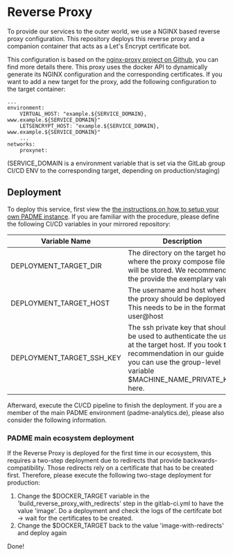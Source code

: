 # Reverse Proxy

To provide our services to the outer world, we use a NGINX based reverse proxy configuration. This repository deploys this reverse proxy and a companion container that acts as a Let's  Encrypt certificate bot.

This configuration is based on the [nginx-proxy project on Github](https://github.com/nginx-proxy), you can find more details there. This proxy uses the docker API to dynamically generate its NGINX configuration and the corresponding certificates. If you want to add a new target for the proxy, add the following configuration to the target container:

```
...
environment:
    VIRTUAL_HOST: "example.${SERVICE_DOMAIN}, www.example.${SERVICE_DOMAIN}"
    LETSENCRYPT_HOST: "example.${SERVICE_DOMAIN}, www.example.${SERVICE_DOMAIN}"
    ...
networks:
    proxynet:
```
(SERVICE_DOMAIN is a environment variable that is set via the GitLab group CI/CD ENV to the corresponding target, depending on production/staging)

## Deployment

To deploy this service, first view the [the instructions on how to setup your own PADME instance](https://docs.padme-analytics.de/en/how-to-deploy-padme). If you are familiar with the procedure, please define the following CI/CD variables in your mirrored repository:

| Variable Name             | Description                                                                                                                                                                                           | Example value                       |
|---------------------------|-------------------------------------------------------------------------------------------------------------------------------------------------------------------------------------------------------|-------------------------------------|
| DEPLOYMENT_TARGET_DIR     | The directory on the target host where the proxy compose file will be stored. We recommend the provide the exemplary value                                                                                | /home/deployment/Proxy/             |
| DEPLOYMENT_TARGET_HOST    | The username and host where the proxy should be deployed to. This needs to be in the format user@host                                                                                                      | deployment@TARGET_MACHINE_HOST_NAME |
| DEPLOYMENT_TARGET_SSH_KEY | The ssh private key that should be used to authenticate the user at the target host. If you took the recommendation in our guide you can use the group-level variable $MACHINE_NAME_PRIVATE_KEY here. | MACHINE_NAME_PRIVATE_KEY            |

Afterward, execute the CI/CD pipeline to finish the deployment. If you are a member of the main PADME environment (padme-analytics.de), please also consider the following information.

### PADME main ecosystem deployment

If the Reverse Proxy is deployed for the first time in our ecosystem, this requires a two-step deployment due to redirects that provide backwards-compatibility. Those redirects rely on a certificate that has to be created first. Therefore, please execute the following two-stage deployment for production:

1. Change the $DOCKER_TARGET variable in the 'build_reverse_proxy_with_redirects' step in the gitlab-ci.yml to have the value 'image'. Do a deployment and check the logs of the certifcate bot -> wait for the certificates to be created.
2. Change the $DOCKER_TARGET back to the value 'image-with-redirects' and deploy again

Done!